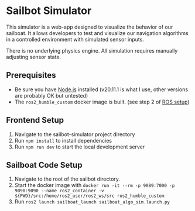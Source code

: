 # Sailbot Simulator

This simulator is a web-app designed to visualize the behavior of our sailboat. It allows developers to test and visualize our navigation algorithms in a controlled environment with simulated sensor inputs.

There is no underlying physics engine. All simulation requires manually adjusting sensor state. 

## Prerequisites

- Be sure you have [Node.js](https://nodejs.org/) installed (v20.11.1 is what I use, other versions are probably OK but untested) 
- The ```ros2_humble_custom``` docker image is built. (see step 2 of [ROS setup](https://cusail-navigation.github.io/intrasite/ros/rossetup.html))

## Frontend Setup

1. Navigate to the sailbot-simulator project directory
2. Run `npm install` to install dependencies
3. Run `npm run dev` to start the local development server

## Sailboat Code Setup

1. Navigate to the root of the sailbot directory. 
2. Start the docker image with ```docker run -it --rm -p 9089:7000 -p 9090:9090 --name ros2_container -v ${PWD}/src:/home/ros2_user/ros2_ws/src ros2_humble_custom```
3. Run `ros2 launch sailboat_launch sailboat_algo_sim.launch.py`


